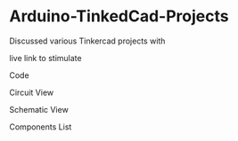 # Arduino-TinkedCad-Projects

Discussed various Tinkercad projects with 

live link to stimulate

Code

Circuit View

Schematic View

Components List
